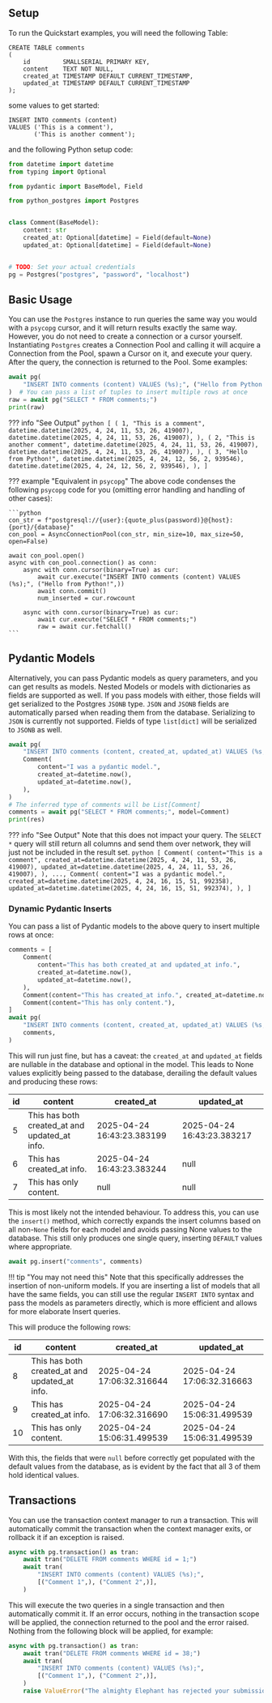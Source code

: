 ## Setup

To run the Quickstart examples, you will need the following Table:

```postgresql
CREATE TABLE comments
(
    id         SMALLSERIAL PRIMARY KEY,
    content    TEXT NOT NULL,
    created_at TIMESTAMP DEFAULT CURRENT_TIMESTAMP,
    updated_at TIMESTAMP DEFAULT CURRENT_TIMESTAMP
);
```

some values to get started:

```postgresql
INSERT INTO comments (content)
VALUES ('This is a comment'),
       ('This is another comment');
```

and the following Python setup code:

```python
from datetime import datetime
from typing import Optional

from pydantic import BaseModel, Field

from python_postgres import Postgres


class Comment(BaseModel):
    content: str
    created_at: Optional[datetime] = Field(default=None)
    updated_at: Optional[datetime] = Field(default=None)


# TODO: Set your actual credentials
pg = Postgres("postgres", "password", "localhost")
```

## Basic Usage

You can use the `Postgres` instance to run queries the same way you would with a `psycopg` cursor,
and it will return results exactly the same way.
However, you do not need to create a connection or a cursor yourself. Instantiating `Postgres` creates a
Connection Pool and calling it will acquire a Connection from the Pool, spawn a Cursor on it, and execute your query.
After the query, the connection is returned to the Pool. Some examples:

```python
await pg(
    "INSERT INTO comments (content) VALUES (%s);", ("Hello from Python!",)
)  # You can pass a list of tuples to insert multiple rows at once
raw = await pg("SELECT * FROM comments;")
print(raw)
```

??? info "See Output"
    ```python
    [
        (
            1,
            "This is a comment",
            datetime.datetime(2025, 4, 24, 11, 53, 26, 419007),
            datetime.datetime(2025, 4, 24, 11, 53, 26, 419007),
        ),
        (
            2,
            "This is another comment",
            datetime.datetime(2025, 4, 24, 11, 53, 26, 419007),
            datetime.datetime(2025, 4, 24, 11, 53, 26, 419007),
        ),
        (
            3,
            "Hello from Python!",
            datetime.datetime(2025, 4, 24, 12, 56, 2, 939546),
            datetime.datetime(2025, 4, 24, 12, 56, 2, 939546),
        ),
    ]
    ```

??? example "Equivalent in `psycopg`"
    The above code condenses the following `psycopg` code for you (omitting error handling and handling of other cases):

    ```python
    con_str = f"postgresql://{user}:{quote_plus(password)}@{host}:{port}/{database}"
    con_pool = AsyncConnectionPool(con_str, min_size=10, max_size=50, open=False)
    
    await con_pool.open()
    async with con_pool.connection() as conn:
        async with conn.cursor(binary=True) as cur:
            await cur.execute("INSERT INTO comments (content) VALUES (%s);", ("Hello from Python!",))
            await conn.commit()
            num_inserted = cur.rowcount
        
        async with conn.cursor(binary=True) as cur:
            await cur.execute("SELECT * FROM comments;")
            raw = await cur.fetchall()
    ```

## Pydantic Models

Alternatively, you can pass Pydantic models as query parameters, and you can get results as models. Nested Models or 
models with dictionaries as fields are supported as well. If you pass models with either, those fields will get 
serialized to the Postgres `JSONB` type. `JSON` and `JSONB` fields are automatically parsed when reading them from the 
database. Serializing to `JSON` is currently not supported. Fields of type `list[dict]` will be serialized to `JSONB` 
as well.

```python
await pg(
    "INSERT INTO comments (content, created_at, updated_at) VALUES (%s,%s,%s)",
    Comment(
        content="I was a pydantic model.",
        created_at=datetime.now(),
        updated_at=datetime.now(),
    ),
)
# The inferred type of comments will be List[Comment]
comments = await pg("SELECT * FROM comments;", model=Comment)
print(res)
```

??? info "See Output"
    Note that this does not impact your query. The `SELECT *` query will still return all columns and send them over
    network, they will just not be included in the result set.
    ```python
    [
        Comment(
            content="This is a comment",
            created_at=datetime.datetime(2025, 4, 24, 11, 53, 26, 419007),
            updated_at=datetime.datetime(2025, 4, 24, 11, 53, 26, 419007),
        ),
        ...,
        Comment(
            content="I was a pydantic model.",
            created_at=datetime.datetime(2025, 4, 24, 16, 15, 51, 992358),
            updated_at=datetime.datetime(2025, 4, 24, 16, 15, 51, 992374),
        ),
    ]
    ```

### Dynamic Pydantic Inserts

You can pass a list of Pydantic models to the above query to insert multiple rows at once:

```python
comments = [
    Comment(
        content="This has both created_at and updated_at info.",
        created_at=datetime.now(),
        updated_at=datetime.now(),
    ),
    Comment(content="This has created_at info.", created_at=datetime.now()),
    Comment(content="This has only content."),
]
await pg(
    "INSERT INTO comments (content, created_at, updated_at) VALUES (%s,%s,%s);",
    comments,
)
```

This will run just fine, but has a caveat: the `created_at` and `updated_at` fields are nullable in the database and
optional in the model. This leads to None values explicitly being passed to the database, derailing the default values
and producing these rows:

| id | content                                       | created_at                 | updated_at                 |
|----|-----------------------------------------------|----------------------------|----------------------------|
| 5  | This has both created_at and updated_at info. | 2025-04-24 16:43:23.383199 | 2025-04-24 16:43:23.383217 |
| 6  | This has created_at info.                     | 2025-04-24 16:43:23.383244 | null                       |
| 7  | This has only content.                        | null                       | null                       |

This is most likely not the intended behaviour. To address this, you can use the `insert()` method, which correctly 
expands the insert columns based on all non-`None` fields for each model and avoids passing None values to the database.
This still only produces one single query, inserting `DEFAULT` values where appropriate.

```python
await pg.insert("comments", comments)
```

!!! tip "You may not need this"
    Note that this specifically addresses the insertion of non-uniform models. If you are inserting a list of
    models that all have the same fields, you can still use the regular `INSERT INTO` syntax and pass the models
    as parameters directly, which is more efficient and allows for more elaborate Insert queries.

This will produce the following rows:

| id | content                                       | created_at                 | updated_at                 |
|----|-----------------------------------------------|----------------------------|----------------------------|
| 8  | This has both created_at and updated_at info. | 2025-04-24 17:06:32.316644 | 2025-04-24 17:06:32.316663 |
| 9  | This has created_at info.                     | 2025-04-24 17:06:32.316690 | 2025-04-24 15:06:31.499539 |
| 10 | This has only content.                        | 2025-04-24 15:06:31.499539 | 2025-04-24 15:06:31.499539 |

With this, the fields that were `null` before correctly get populated with the default values from the database, as is 
evident by the fact that all 3 of them hold identical values.

## Transactions
You can use the transaction context manager to run a transaction. This will automatically commit the transaction when 
the context manager exits, or rollback it if an exception is raised.

```python
async with pg.transaction() as tran:
    await tran("DELETE FROM comments WHERE id = 1;")
    await tran(
        "INSERT INTO comments (content) VALUES (%s);",
        [("Comment 1",), ("Comment 2",)],
    )
```
This will execute the two queries in a single transaction and then automatically commit it. If an error occurs, nothing 
in the transaction scope will be applied, the connection returned to the pool and the error raised. Nothing from the 
following block will be applied, for example:
```python
async with pg.transaction() as tran:
    await tran("DELETE FROM comments WHERE id = 38;")
    await tran(
        "INSERT INTO comments (content) VALUES (%s);",
        [("Comment 1",), ("Comment 2",)],
    )
    raise ValueError("The almighty Elephant has rejected your submission.")
```
